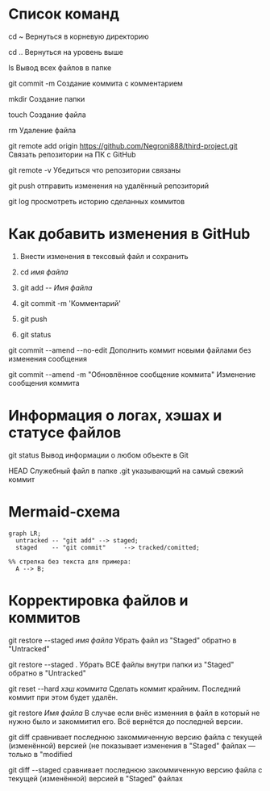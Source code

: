 # Список команд

cd ~ Вернуться в корневую директорию


cd .. Вернуться на уровень выше


ls Вывод всех файлов в папке


git commit -m Создание коммита с комментарием

mkdir Создание папки

touch Создание файла


rm Удаление файла


git remote add origin https://github.com/Negroni888/third-project.git Связать репозитории на ПК с GitHub


git remote -v Убедиться что репозитории связаны


git push отправить изменения на удалённый репозиторий

git log просмотреть историю сделанных коммитов


# Как добавить изменения в GitHub
1. Внести изменения в тексовый файл и сохранить

2. cd *имя файла*

3. git add -- *Имя файла*

4. git commit -m 'Комментарий'

5. git push

6. git status

git commit --amend --no-edit Дополнить коммит новыми файлами без изменения сообщения

git commit --amend -m "Обновлённое сообщение коммита" Изменение сообщения коммита

# Информация о логах, хэшах и статусе файлов

git status Вывод информации о любом объекте в Git

HEAD Служебный файл в папке .git указывающий на самый свежий коммит

# Mermaid-схема

```mermaid
graph LR;
  untracked -- "git add" --> staged;
  staged    -- "git commit"     --> tracked/comitted;

%% стрелка без текста для примера: 
  A --> B;
```

# Корректировка файлов и коммитов

git restore --staged *имя файла* Убрать файл из "Staged" обратно в "Untracked"

git restore --staged . Убрать ВСЕ файлы внутри папки из "Staged" обратно в "Untracked"

git reset --hard *хэш коммита* Сделать коммит крайним. Последний коммит при этом будет удалён.

git restore *Имя файла* В случае если внёс изменния в файл в который не нужно было и закоммитил его. Всё вернётся до последней версии. 

git diff сравнивает последнюю закоммиченную версию файла с текущей (изменённой) версией (не показывает изменения в "Staged" файлах — только в "modified

git diff --staged сравнивает последнюю закоммиченную версию файла с текущей (изменённой) версией в "Staged" файлах

